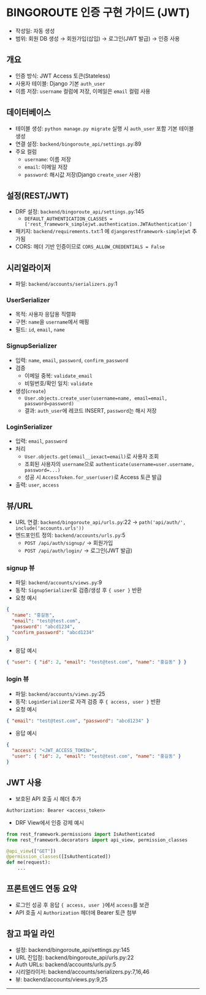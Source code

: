 # BINGOROUTE 인증 구현 가이드 (JWT)

- 작성일: 자동 생성
- 범위: 회원 DB 생성 → 회원가입(삽입) → 로그인(JWT 발급) → 인증 사용

## 개요
- 인증 방식: JWT Access 토큰(Stateless)
- 사용자 테이블: Django 기본 `auth_user`
- 이름 저장: `username` 컬럼에 저장, 이메일은 `email` 컬럼 사용

## 데이터베이스
- 테이블 생성: `python manage.py migrate` 실행 시 `auth_user` 포함 기본 테이블 생성
- 연결 설정: `backend/bingoroute_api/settings.py`:89
- 주요 컬럼
  - `username`: 이름 저장
  - `email`: 이메일 저장
  - `password`: 해시값 저장(Django `create_user` 사용)

## 설정(REST/JWT)
- DRF 설정: `backend/bingoroute_api/settings.py`:145
  - `DEFAULT_AUTHENTICATION_CLASSES = ['rest_framework_simplejwt.authentication.JWTAuthentication']`
- 패키지: `backend/requirements.txt`:1 에 `djangorestframework-simplejwt` 추가됨
- CORS: 헤더 기반 인증이므로 `CORS_ALLOW_CREDENTIALS = False`

## 시리얼라이저
- 파일: `backend/accounts/serializers.py`:1

### UserSerializer
- 목적: 사용자 응답용 직렬화
- 구현: `name`을 `username`에서 매핑
- 필드: `id`, `email`, `name`

### SignupSerializer
- 입력: `name`, `email`, `password`, `confirm_password`
- 검증
  - 이메일 중복: `validate_email`
  - 비밀번호/확인 일치: `validate`
- 생성(`create`)
  - `User.objects.create_user(username=name, email=email, password=password)`
  - 결과: `auth_user`에 레코드 INSERT, `password`는 해시 저장

### LoginSerializer
- 입력: `email`, `password`
- 처리
  - `User.objects.get(email__iexact=email)`로 사용자 조회
  - 조회된 사용자의 `username`으로 `authenticate(username=user.username, password=...)`
  - 성공 시 `AccessToken.for_user(user)`로 Access 토큰 발급
- 출력: `user`, `access`

## 뷰/URL
- URL 연결: `backend/bingoroute_api/urls.py`:22 → `path('api/auth/', include('accounts.urls'))`
- 엔드포인트 정의: `backend/accounts/urls.py`:5
  - `POST /api/auth/signup/` → 회원가입
  - `POST /api/auth/login/` → 로그인(JWT 발급)

### signup 뷰
- 파일: `backend/accounts/views.py`:9
- 동작: `SignupSerializer`로 검증/생성 후 `{ user }` 반환
- 요청 예시
```json
{
  "name": "홍길동",
  "email": "test@test.com",
  "password": "abcd1234",
  "confirm_password": "abcd1234"
}
```
- 응답 예시
```json
{ "user": { "id": 2, "email": "test@test.com", "name": "홍길동" } }
```

### login 뷰
- 파일: `backend/accounts/views.py`:25
- 동작: `LoginSerializer`로 자격 검증 후 `{ access, user }` 반환
- 요청 예시
```json
{ "email": "test@test.com", "password": "abcd1234" }
```
- 응답 예시
```json
{
  "access": "<JWT_ACCESS_TOKEN>",
  "user": { "id": 2, "email": "test@test.com", "name": "홍길동" }
}
```

## JWT 사용
- 보호된 API 호출 시 헤더 추가
```
Authorization: Bearer <access_token>
```
- DRF View에서 인증 강제 예시
```python
from rest_framework.permissions import IsAuthenticated
from rest_framework.decorators import api_view, permission_classes

@api_view(["GET"]) 
@permission_classes([IsAuthenticated])
def me(request):
    ...
```

## 프론트엔드 연동 요약
- 로그인 성공 후 응답 `{ access, user }`에서 `access`를 보관
- API 호출 시 `Authorization` 헤더에 Bearer 토큰 첨부

## 참고 파일 라인
- 설정: backend/bingoroute_api/settings.py:145
- URL 진입점: backend/bingoroute_api/urls.py:22
- Auth URLs: backend/accounts/urls.py:5
- 시리얼라이저: backend/accounts/serializers.py:7,16,46
- 뷰: backend/accounts/views.py:9,25

---
